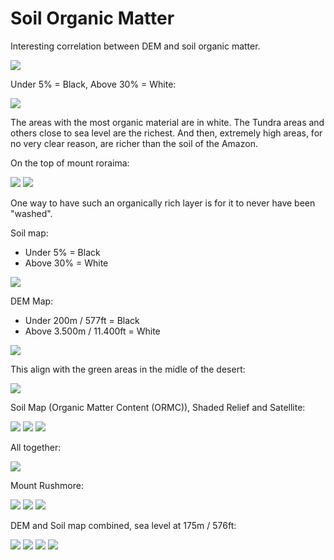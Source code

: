 # Soil Organic Matter

Interesting correlation between DEM and soil organic matter.

![](img/soil1.jpg)

Under 5% = Black, Above 30% = White:

![](img/soil2.jpg)

The areas with the most organic material are in white. The Tundra areas and others close to sea level are the richest. And then, extremely high areas, for no very clear reason, are richer than the soil of the Amazon.

On the top of mount roraima:

![](img/soil3.jpg)
![](img/soil4.jpg)

One way to have such an organically rich layer is for it to never have been "washed".

Soil map:
- Under 5% = Black
- Above 30% = White

![](img/soil5.jpg)

DEM Map:
- Under 200m / 577ft = Black
- Above 3.500m / 11.400ft = White

![](img/soil6.jpg)

This align with the green areas in the midle of the desert:

![](img/soil7.jpg)

Soil Map (Organic Matter Content (ORMC)), Shaded Relief and Satellite:

![](img/soil8.jpg)
![](img/soil9.jpg)
![](img/soil10.jpg)

All together:

![](img/soil1.jpg)

Mount Rushmore:

![](img/soil12.jpg)
![](img/soil13.jpg)
![](img/soil14.jpg)

DEM and Soil map combined, sea level at 175m / 576ft:

![](img/soil15.jpg)
![](img/soil16.jpg)
![](img/soil17.jpg)
![](img/soil18.jpg)
